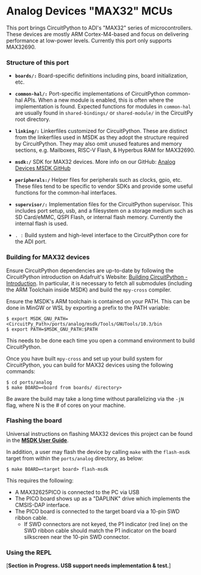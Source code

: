 # Analog Devices "MAX32" MCUs

This port brings CircuitPython to ADI's "MAX32" series of microcontrollers. These devices are mostly ARM Cortex-M4-based and focus on delivering performance at low-power levels. Currently this port only supports MAX32690.

### Structure of this port

- **`boards/:`** Board-specific definitions including pins, board initialization, etc.
- **`common-hal/:`** Port-specific implementations of CircuitPython common-hal APIs. When a new module is enabled, this is often where the implementation is found. Expected functions for modules in `common-hal` are usually found in `shared-bindings/` or `shared-module/` in the CircuitPy root directory.
- **`linking/:`** Linkerfiles customized for CircuitPython. These are distinct from the linkerfiles used in MSDK as they adopt the structure required by CircuitPython. They may also omit unused features and memory sections, e.g. Mailboxes, RISC-V Flash, & Hyperbus RAM for MAX32690.
- **`msdk:/`** SDK for MAX32 devices. More info on our GitHub: [Analog Devices MSDK GitHub](https://github.com/analogdevicesinc/msdk)
- **`peripherals:/`** Helper files for peripherals such as clocks, gpio, etc. These files tend to be specific to vendor SDKs and provide some useful functions for the common-hal interfaces.
- **`supervisor/:`** Implementation files for the CircuitPython supervisor. This includes port setup, usb, and a filesystem on a storage medium such as SD Card/eMMC, QSPI Flash, or internal flash memory. Currently the internal flash is used.

- `. :` Build system and high-level interface to the CircuitPython core for the ADI port.

### Building for MAX32 devices

Ensure CircuitPython dependencies are up-to-date by following the CircuitPython introduction on Adafruit's Website: [Building CircuitPython - Introduction](https://learn.adafruit.com/building-circuitpython/introduction). In particular, it is necessary to fetch all submodules (including the ARM Toolchain inside MSDK) and build the `mpy-cross` compiler.

Ensure the MSDK's ARM toolchain is contained on your PATH. This can be done in MinGW or WSL by exporting a prefix to the PATH variable:

    $ export MSDK_GNU_PATH=<CircuitPy_Path>/ports/analog/msdk/Tools/GNUTools/10.3/bin
    $ export PATH=$MSDK_GNU_PATH:$PATH

This needs to be done each time you open a command environment to build CircuitPython.

Once you have built `mpy-cross` and set up your build system for CircuitPython, you can build for MAX32 devices using the following commands:

    $ cd ports/analog
    $ make BOARD=<board from boards/ directory>

Be aware the build may take a long time without parallelizing via the `-jN` flag, where N is the # of cores on your machine.

### Flashing the board

Universal instructions on flashing MAX32 devices this project can be found in the **[MSDK User Guide](https://analogdevicesinc.github.io/msdk/USERGUIDE/)**.

In addition, a user may flash the device by calling `make` with the `flash-msdk` target from within the `ports/analog` directory, as below:

    $ make BOARD=<target board> flash-msdk

This requires the following:
- A MAX32625PICO is connected to the PC via USB
- The PICO board shows up as a "DAPLINK" drive which implements the CMSIS-DAP interface.
- The PICO board is connected to the target board via a 10-pin SWD ribbon cable.
  - If SWD connectors are not keyed, the P1 indicator (red line) on the SWD ribbon cable should match the P1 indicator on the board silkscreen near the 10-pin SWD connector.

### Using the REPL

[**Section in Progress. USB support needs implementation & test.**]
